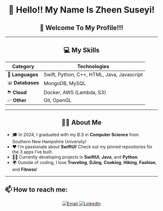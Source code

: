 <div align="center">
  
  # 👋 Hello!! My Name Is Zheen Suseyi!  
  
  ## 🤩 Welcome To My Profile!!!  

  ---
  
  ## 💻 My Skills
  
  | **Category**  | **Technologies**                     |
  | ------------- | ------------------------------------ |
  | 📖 **Languages** | Swift, Python, C++, HTML, Java, Javascript  |
  | 📊 **Databases** | MongoDB, MySQL                     |
  | ⛈ **Cloud**    | Docker, AWS (Lambda, S3)            |
  | ✅ **Other**    | Git, OpenGL                              |
  
  ---
  
  ## 🙋‍♂️ About Me
  
</div>

- 🎓 In 2024, I graduated with my B.S in **Computer Science** from Southern New Hampshire University!
- ❤️ I'm passionate about **SwiftUI**! Check out my pinned repositories for the 3 apps I’ve built.
- 👨‍💻 Currently developing projects in **SwiftUI**, **Java**, and **Python**.
- 🌍 Outside of coding, I love **Traveling**, **DJing**, **Cooking**, **Hiking**, **Fashion**, and **Fitness**!

---

## 📫 How to reach me:
  
<div align="center">
  <a href="mailto:suseyihzheen@gmail.com">
    <img src="https://img.shields.io/badge/Email-D14836?style=for-the-badge&logo=gmail&logoColor=white" alt="Email">
  </a>
  <a href="https://www.linkedin.com/in/zheen-s-430214255/">
    <img src="https://img.shields.io/badge/LinkedIn-0077B5?style=for-the-badge&logo=linkedin&logoColor=white" alt="LinkedIn">
  </a>
</div>
